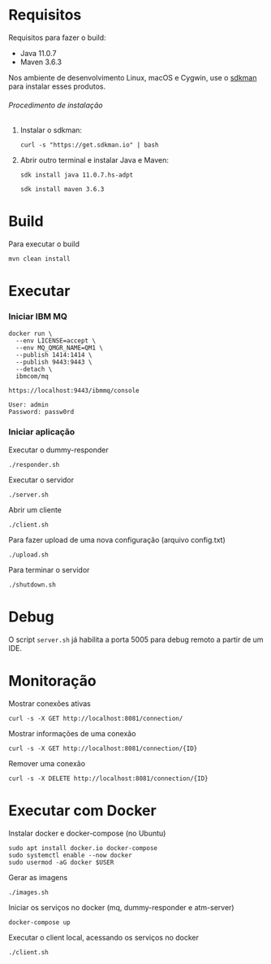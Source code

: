 
# Requisitos

Requisitos para fazer o build:

- Java 11.0.7
- Maven 3.6.3

Nos ambiente de desenvolvimento Linux, macOS e Cygwin, use o [sdkman](https://sdkman.io/) para instalar esses produtos.

###### Procedimento de instalação

1. Instalar o sdkman:

    `curl -s "https://get.sdkman.io" | bash`

2. Abrir outro terminal e instalar Java e Maven:
    
    `sdk install java 11.0.7.hs-adpt`
    
    `sdk install maven 3.6.3`


# Build

Para executar o build

    mvn clean install


# Executar

### Iniciar IBM MQ

    docker run \
      --env LICENSE=accept \
      --env MQ_QMGR_NAME=QM1 \
      --publish 1414:1414 \
      --publish 9443:9443 \
      --detach \
      ibmcom/mq

    https://localhost:9443/ibmmq/console

    User: admin
    Password: passw0rd

### Iniciar aplicação

Executar o dummy-responder

    ./responder.sh

Executar o servidor

    ./server.sh

Abrir um cliente

    ./client.sh

Para fazer upload de uma nova configuração (arquivo config.txt)

    ./upload.sh

Para terminar o servidor

    ./shutdown.sh

# Debug

O script `server.sh` já habilita a porta 5005 para debug remoto a partir de um IDE. 

# Monitoração

Mostrar conexões ativas

    curl -s -X GET http://localhost:8081/connection/

Mostrar informações de uma conexão

    curl -s -X GET http://localhost:8081/connection/{ID}

Remover uma conexão

    curl -s -X DELETE http://localhost:8081/connection/{ID}

# Executar com Docker

Instalar docker e docker-compose (no Ubuntu)

    sudo apt install docker.io docker-compose
    sudo systemctl enable --now docker
    sudo usermod -aG docker $USER

Gerar as imagens

    ./images.sh

Iniciar os serviços no docker (mq, dummy-responder e atm-server)

    docker-compose up

Executar o client local, acessando os serviços no docker

    ./client.sh
